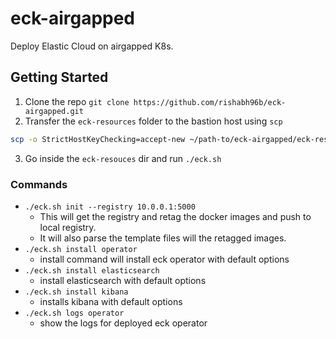 # eck-airgapped
Deploy Elastic Cloud on airgapped K8s.

## Getting Started
1. Clone the repo `git clone https://github.com/rishabh96b/eck-airgapped.git`
2. Transfer the `eck-resources` folder to the bastion host using `scp`
```bash
scp -o StrictHostKeyChecking=accept-new ~/path-to/eck-airgapped/eck-resources $USER@$HOST:/path-to/eck-resources
```
3. Go inside the `eck-resouces` dir and run `./eck.sh`
### Commands
- `./eck.sh init --registry 10.0.0.1:5000`
  - This will get the registry and retag the docker images and push to local registry.
  - It will also parse the template files will the retagged images.
- `./eck.sh install operator`
  - install command will install eck operator with default options
- `./eck.sh install elasticsearch`
  - install elasticsearch with default options
- `./eck.sh install kibana`
  - installs kibana with default options
- `./eck.sh logs operator`
  - show the logs for deployed eck operator
